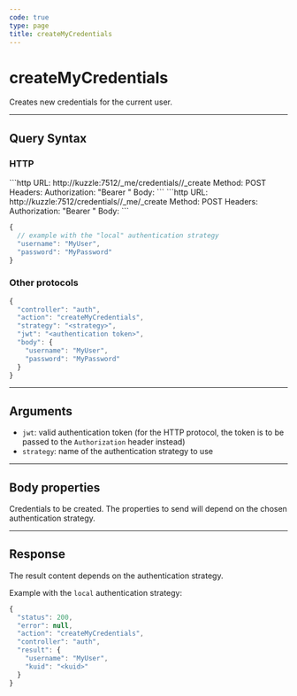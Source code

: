 ```yaml
---
code: true
type: page
title: createMyCredentials
---
```


# createMyCredentials



Creates new credentials for the current user.

---

## Query Syntax

### HTTP

<SinceBadge version="2.4.0"/>
```http
URL: http://kuzzle:7512/_me/credentials/<strategy>/_create
Method: POST
Headers: Authorization: "Bearer <authentication token>"
Body:
```

<DeprecatedBadge version="2.4.0">
```http
URL: http://kuzzle:7512/credentials/<strategy>/_me/_create
Method: POST
Headers: Authorization: "Bearer <authentication token>"
Body:
```
</DeprecatedBadge>

```js
{
  // example with the "local" authentication strategy
  "username": "MyUser",
  "password": "MyPassword"
}
```

### Other protocols

```js
{
  "controller": "auth",
  "action": "createMyCredentials",
  "strategy": "<strategy>",
  "jwt": "<authentication token>",
  "body": {
    "username": "MyUser",
    "password": "MyPassword"
  }
}
```

---

## Arguments

- `jwt`: valid authentication token (for the HTTP protocol, the token is to be passed to the `Authorization` header instead)
- `strategy`: name of the authentication strategy to use

---

## Body properties

Credentials to be created. The properties to send will depend on the chosen authentication strategy.

---

## Response

The result content depends on the authentication strategy.

Example with the `local` authentication strategy:

```js
{
  "status": 200,
  "error": null,
  "action": "createMyCredentials",
  "controller": "auth",
  "result": {
    "username": "MyUser",
    "kuid": "<kuid>"
  }
}
```
